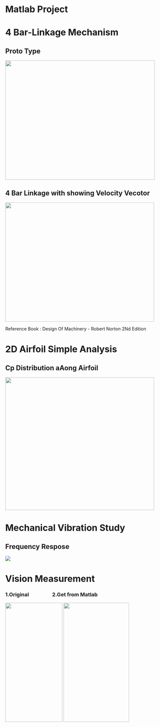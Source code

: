 # Matlab Project

# 4 Bar-Linkage Mechanism
<h2>Proto Type</h2>
<img style="-webkit-user-select: none;margin: auto;cursor: zoom-in;" src="https://user-images.githubusercontent.com/29113928/77227900-e2bdaf00-6bc6-11ea-9761-6f7677dadf73.PNG" width="472" height="377">
<h2>4 Bar Linkage with showing Velocity Vecotor</h2>
<img style="-webkit-user-select: none;margin: auto;cursor: zoom-in;" src="https://user-images.githubusercontent.com/29113928/77227930-22849680-6bc7-11ea-991b-05e5d36d1246.PNG" width="470" height="377">

Reference Book : Design Of Machinery - Robert Norton 2Nd Edition

# 2D Airfoil Simple Analysis
<h2>Cp Distribution aAong Airfoil </h2>
<img style="-webkit-user-select: none;margin: auto;cursor: zoom-in;" src="https://user-images.githubusercontent.com/29113928/77228632-f3245880-6bcb-11ea-913f-a8799dc63054.PNG" width="470" height="420">

# Mechanical Vibration Study
<h2>Frequency Respose</h2>
<img style="-webkit-user-select: none;margin: auto;" src="https://user-images.githubusercontent.com/29113928/77229892-c411e500-6bd3-11ea-8b53-c160ce40b139.png">

# Vision Measurement 
<h3>1.Original &nbsp; &nbsp; &nbsp; &nbsp; &nbsp; &nbsp; &nbsp; &nbsp; &nbsp; 2.Get from Matlab</h3>
<div>
<img style="-webkit-user-select: none;margin: auto;cursor: zoom-in;" src="https://user-images.githubusercontent.com/29113928/77230264-6632cc80-6bd6-11ea-8dd6-4763cb0e1518.jpg" width="180" height="377">
<img style="-webkit-user-select: none;margin: auto;cursor: zoom-in;" src="https://user-images.githubusercontent.com/29113928/77230267-66cb6300-6bd6-11ea-8cf3-9e5114cb4315.png" width="207" height="377">
</div>  
  

